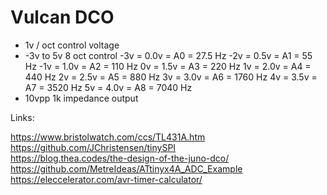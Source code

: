 # Vulcan DCO

- 1v / oct control voltage
- -3v to 5v 8 oct control
    -3v = 0.0v = A0 = 27.5 Hz
    -2v = 0.5v = A1 =   55 Hz
    -1v = 1.0v = A2 =  110 Hz
     0v = 1.5v = A3 =  220 Hz
     1v = 2.0v = A4 =  440 Hz
     2v = 2.5v = A5 =  880 Hz
     3v = 3.0v = A6 = 1760 Hz
     4v = 3.5v = A7 = 3520 Hz
     5v = 4.0v = A8 = 7040 Hz
- 10vpp 1k impedance output 



Links:

https://www.bristolwatch.com/ccs/TL431A.htm  
https://github.com/JChristensen/tinySPI  
https://blog.thea.codes/the-design-of-the-juno-dco/  
https://github.com/MetreIdeas/ATtinyx4A_ADC_Example  
https://eleccelerator.com/avr-timer-calculator/  
